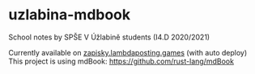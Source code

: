 # uzlabina-mdbook
School notes by SPŠE V Úžlabině students (I4.D 2020/2021)

Currently available on [zapisky.lambdaposting.games](https://zapisky.lambdaposting.games/) (with auto deploy)  
This project is using mdBook: https://github.com/rust-lang/mdBook